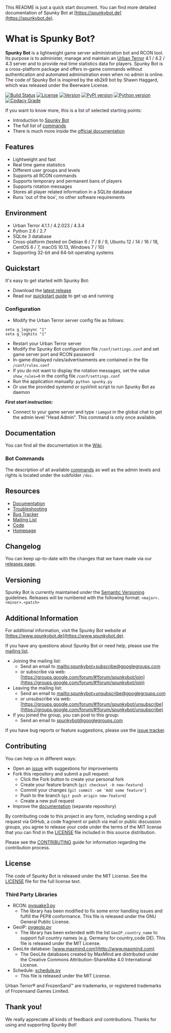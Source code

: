 This README is just a quick start document. You can find more detailed documentation of Spunky Bot at [https://spunkybot.de](https://spunkybot.de).

# What is Spunky Bot?

**Spunky Bot** is a lightweight game server administration bot and RCON tool.
Its purpose is to administer, manage and maintain an [Urban Terror](http://www.urbanterror.info) 4.1 / 4.2 / 4.3 server and to provide real time statistics data for players.
Spunky Bot is a cross-platform package and offers in-game commands without authentication and automated administration even when no admin is online.
The code of Spunky Bot is inspired by the eb2k9 bot by Shawn Haggard, which was released under the Beerware License.

[![Build Status](https://travis-ci.org/SpunkyBot/spunkybot.png?branch=master)](https://travis-ci.org/SpunkyBot/spunkybot)
[![License](https://img.shields.io/badge/license-MIT-blue.svg)](https://github.com/SpunkyBot/spunkybot/blob/master/LICENSE)
[![Version](https://img.shields.io/badge/version-1.11.0-orange.svg)](https://github.com/SpunkyBot/spunkybot/releases)
[![PyPI version](https://img.shields.io/pypi/v/spunkybot.svg)](https://pypi.python.org/pypi/spunkybot)
[![Python version](https://img.shields.io/badge/python-2.6,%202.7-yellow.svg)](https://pypi.python.org/pypi/spunkybot)
[![Codacy Grade](https://api.codacy.com/project/badge/Grade/07b16a60bcce41ac89dc19dd3316c127)](https://www.codacy.com/app/SpunkyBot/spunkybot)

If you want to know more, this is a list of selected starting points:

* Introduction to [Spunky Bot](https://spunkybot.de)
* The full list of [commands](https://github.com/SpunkyBot/spunkybot/blob/master/doc/Commands.md)
* There is much more inside the [official documentation](https://github.com/SpunkyBot/spunkybot/wiki)


## Features
- Lightweight and fast
- Real time game statistics
- Different user groups and levels
- Supports all RCON commands
- Supports temporary and permanent bans of players
- Supports rotation messages
- Stores all player related information in a SQLite database
- Runs 'out of the box', no other software requirements


## Environment
- Urban Terror 4.1.1 / 4.2.023 / 4.3.4
- Python 2.6 / 2.7
- SQLite 3 database
- Cross-platform (tested on Debian 6 / 7 / 8 / 9, Ubuntu 12 / 14 / 16 / 18, CentOS 6 / 7, macOS 10.13, Windows 7 / 10)
- Supporting 32-bit and 64-bit operating systems


## Quickstart
It's easy to get started with Spunky Bot:

- Download the [latest release](https://spunkybot.de/download)
- Read our [quickstart guide](https://spunkybot.de/docs/start) to get up and running

### Configuration
- Modify the Urban Terror server config file as follows:
```
seta g_logsync "1"
seta g_loghits "1"
```
- Restart your Urban Terror server
- Modify the Spunky Bot configuration file `/conf/settings.conf` and set game server port and RCON password
- In-game displayed rules/advertisements are contained in the file `/conf/rules.conf`
- If you do not want to display the rotation messages, set the value `show_rules=0` in the config file `/conf/settings.conf`
- Run the application manually: `python spunky.py`
- Or use the provided systemd or sysVinit script to run Spunky Bot as daemon

**_First start instruction:_**

- Connect to your game server and type `!iamgod` in the global chat to get the admin level "Head Admin". This command is only once available.


## Documentation
You can find all the documentation in the [Wiki](https://github.com/SpunkyBot/spunkybot/wiki).

### Bot Commands
The description of all available [commands](https://github.com/SpunkyBot/spunkybot/blob/master/doc/Commands.md) as well as the admin levels and rights is located under the subfolder `/doc`.


## Resources
* [Documentation](https://github.com/SpunkyBot/spunkybot/wiki)
* [Troubleshooting](https://github.com/SpunkyBot/spunkybot/wiki/Troubleshooting)
* [Bug Tracker](https://github.com/SpunkyBot/spunkybot/issues)
* [Mailing List](https://groups.google.com/group/spunkybot)
* [Code](https://github.com/SpunkyBot/spunkybot)
* [Homepage](https://spunkybot.de)


## Changelog
You can keep up-to-date with the changes that we have made via our [releases page](https://github.com/Spunkybot/spunkybot/releases).


## Versioning
Spunky Bot is currently maintained under the [Semantic Versioning](http://semver.org) guidelines. Releases will be numbered with the following format: `<major>.<minor>.<patch>`


## Additional Information
For additional information, visit the Spunky Bot website at [https://www.spunkybot.de](https://www.spunkybot.de).

If you have any questions about Spunky Bot or need help, please use the [mailing list](https://groups.google.com/group/spunkybot).

* Joining the mailing list:
	* Send an email to <mailto:spunkybot+subscribe@googlegroups.com>
	* or subscribe via web: [https://groups.google.com/forum/#!forum/spunkybot/join](https://groups.google.com/forum/#!forum/spunkybot/join)
* Leaving the mailing list:
	* Send an email to <mailto:spunkybot+unsubscribe@googlegroups.com>
	* or unsubscribe via web: [https://groups.google.com/forum/#!forum/spunkybot/unsubscribe](https://groups.google.com/forum/#!forum/spunkybot/unsubscribe)
* If you joined the group, you can post to this group:
	* Send an email to <spunkybot@googlegroups.com>

If you have bug reports or feature suggestions, please use the [issue tracker](https://github.com/SpunkyBot/spunkybot/issues?state=open).


## Contributing
You can help us in different ways:

* Open an [issue](https://github.com/SpunkyBot/spunkybot/issues) with suggestions for improvements
* Fork this repository and submit a pull request:
	* Click the Fork button to create your personal fork 
	* Create your feature branch (`git checkout -b new-feature`)
	* Commit your changes (`git commit -am 'Add some feature'`)
	* Push to the branch (`git push origin new-feature`)
	* Create a new pull request
* Improve the [documentation](https://github.com/SpunkyBot/spunkybot-docs) (separate repository)

By contributing code to this project in any form, including sending a pull request via GitHub, a code fragment or patch via mail or public discussion groups, you agree to release your code under the terms of the MIT license that you can find in the [LICENSE](https://github.com/SpunkyBot/spunkybot/blob/master/LICENSE) file included in this source distribution.

Please see the [CONTRIBUTING](https://github.com/SpunkyBot/spunkybot/blob/master/CONTRIBUTING.md) guide for information regarding the contribution process.


## License
The code of Spunky Bot is released under the MIT License. See the [LICENSE](https://github.com/SpunkyBot/spunkybot/blob/master/LICENSE) file for the full license text.


### Third Party Libraries
 - RCON: [pyquake3.py](https://github.com/urthub/pyquake3)
	- The library has been modified to fix some error handling issues and fulfill the PEP8 conformance. This file is released under the GNU General Public License.
 - GeoIP: [pygeoip.py](https://github.com/urthub/pygeoip)
	- The library has been extended with the list `GeoIP_country_name` to support full country names (e.g. Germany for country_code DE). This file is released under the MIT License.
 - GeoLite database: [www.maxmind.com](http://www.maxmind.com)
	- The GeoLite databases created by MaxMind are distributed under the Creative Commons Attribution-ShareAlike 4.0 International License.
 - Schedule: [schedule.py](https://github.com/dbader/schedule)
	- This file is released under the MIT License.

Urban Terror® and FrozenSand™ are trademarks, or registered trademarks of Frozensand Games Limited.


## Thank you!
We really appreciate all kinds of feedback and contributions. Thanks for using and supporting Spunky Bot!
